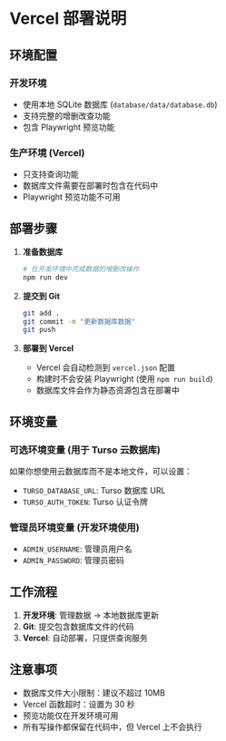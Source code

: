 # Vercel 部署说明

## 环境配置

### 开发环境
- 使用本地 SQLite 数据库 (`database/data/database.db`)
- 支持完整的增删改查功能
- 包含 Playwright 预览功能

### 生产环境 (Vercel)
- 只支持查询功能
- 数据库文件需要在部署时包含在代码中
- Playwright 预览功能不可用

## 部署步骤

1. **准备数据库**
   ```bash
   # 在开发环境中完成数据的增删改操作
   npm run dev
   ```

2. **提交到 Git**
   ```bash
   git add .
   git commit -m "更新数据库数据"
   git push
   ```

3. **部署到 Vercel**
   - Vercel 会自动检测到 `vercel.json` 配置
   - 构建时不会安装 Playwright (使用 `npm run build`)
   - 数据库文件会作为静态资源包含在部署中

## 环境变量

### 可选环境变量 (用于 Turso 云数据库)
如果你想使用云数据库而不是本地文件，可以设置：
- `TURSO_DATABASE_URL`: Turso 数据库 URL
- `TURSO_AUTH_TOKEN`: Turso 认证令牌

### 管理员环境变量 (开发环境使用)
- `ADMIN_USERNAME`: 管理员用户名
- `ADMIN_PASSWORD`: 管理员密码

## 工作流程

1. **开发环境**: 管理数据 → 本地数据库更新
2. **Git**: 提交包含数据库文件的代码
3. **Vercel**: 自动部署，只提供查询服务

## 注意事项

- 数据库文件大小限制：建议不超过 10MB
- Vercel 函数超时：设置为 30 秒
- 预览功能仅在开发环境可用
- 所有写操作都保留在代码中，但 Vercel 上不会执行 